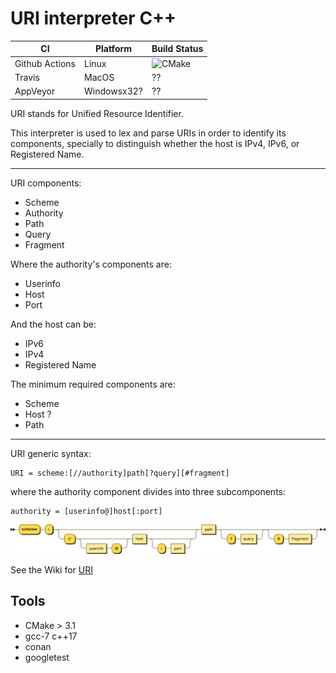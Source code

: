 # URI interpreter C++

|CI|Platform|Build Status|
|---|---|---|
|Github Actions|Linux|![CMake](https://github.com/spjuanjoc/uri_parser_cpp/workflows/CMake/badge.svg)|
|Travis|MacOS|??|
|AppVeyor|Windowsx32?|??|

URI stands for Unified Resource Identifier.

This interpreter is used to lex and parse URIs in order to
identify its components, specially to distinguish whether the host is 
IPv4, IPv6, or Registered Name.

---
URI components:
* Scheme
* Authority
* Path
* Query
* Fragment

Where the authority's components are:
* Userinfo
* Host
* Port

And the host can be:
* IPv6
* IPv4
* Registered Name

The minimum required components are:
* Scheme
* Host ?
* Path

---

URI generic syntax:

    URI = scheme:[//authority]path[?query][#fragment]

where the authority component divides into three subcomponents:

    authority = [userinfo@]host[:port]

![img](docs/images/1920px-URI_syntax_diagram.svg.png "URI syntax diagram")


See the Wiki for [URI](https://en.wikipedia.org/wiki/Uniform_Resource_Identifier)

## Tools 
* CMake > 3.1
* gcc-7 c++17
* conan
* googletest
